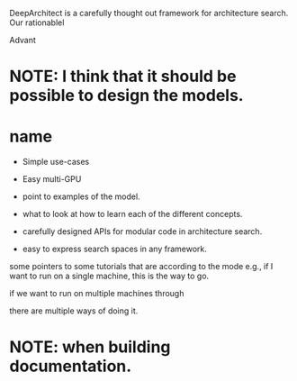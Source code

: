 

DeepArchitect is a carefully thought out framework for architecture search.
Our rationablel

Advant

# NOTE: I think that it should be possible to design the models.

# name

- Simple use-cases
- Easy multi-GPU

- point to examples of the model.

- what to look at how to learn each of the different concepts.

- carefully designed APIs for modular code in architecture search.

- easy to express search spaces in any framework.

some pointers to some tutorials that are according to the mode
e.g., if I want to run on a single machine, this is the way to go.

if we want to run on multiple machines through

there are multiple ways of doing it.

# NOTE: when building documentation.
